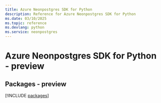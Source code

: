 ```yaml
---
title: Azure Neonpostgres SDK for Python
description: Reference for Azure Neonpostgres SDK for Python
ms.date: 03/10/2025
ms.topic: reference
ms.devlang: python
ms.service: neonpostgres
---
```

# Azure Neonpostgres SDK for Python - preview
## Packages - preview
[!INCLUDE [packages](neonpostgres-index.md)]